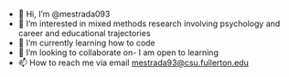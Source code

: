 - 👋 Hi, I’m @mestrada093
- 👀 I’m interested in mixed methods research involving psychology and career and educational trajectories
- 🌱 I’m currently learning how to code
- 💞️ I’m looking to collaborate on- I am open to learning
- 📫 How to reach me via email mestrada93@csu.fullerton.edu

<!---
mestrada093/mestrada093 is a ✨ special ✨ repository because its `README.md` (this file) appears on your GitHub profile.
You can click the Preview link to take a look at your changes.
--->
